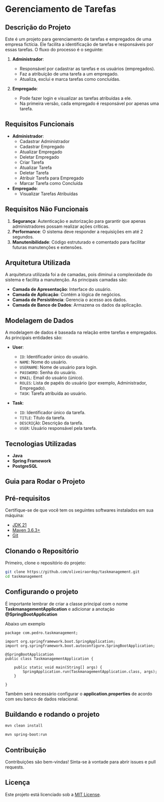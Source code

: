 # Gerenciamento de Tarefas

## Descrição do Projeto
Este é um projeto para gerenciamento de tarefas e empregados de uma empresa fictícia. Ele facilita a identificação de tarefas e responsáveis por essas tarefas. O fluxo do processo é o seguinte:

1. **Administrador**:
    - Responsável por cadastrar as tarefas e os usuários (empregados).
    - Faz a atribuição de uma tarefa a um empregado.
    - Atualiza, exclui e marca tarefas como concluídas.

2. **Empregado**:
    - Pode fazer login e visualizar as tarefas atribuídas a ele.
    - Na primeira versão, cada empregado é responsável por apenas uma tarefa.

## Requisitos Funcionais
- **Administrador**:
    - Cadastrar Administrador
    - Cadastrar Empregado
    - Atualizar Empregado
    - Deletar Empregado
    - Criar Tarefa
    - Atualizar Tarefa
    - Deletar Tarefa
    - Atribuir Tarefa para Empregado
    - Marcar Tarefa como Concluída
- **Empregado**:
    - Visualizar Tarefas Atribuídas

## Requisitos Não Funcionais
1. **Segurança**: Autenticação e autorização para garantir que apenas administradores possam realizar ações críticas.
2. **Performance**: O sistema deve responder a requisições em até 2 segundos.
3. **Manutenibilidade**: Código estruturado e comentado para facilitar futuras manutenções e extensões.

## Arquitetura Utilizada
A arquitetura utilizada foi a de camadas, pois diminui a complexidade do sistema e facilita a manutenção. As principais camadas são:

- **Camada de Apresentação**: Interface do usuário.
- **Camada de Aplicação**: Contém a lógica de negócios.
- **Camada de Persistência**: Gerencia o acesso aos dados.
- **Camada de Banco de Dados**: Armazena os dados da aplicação.

## Modelagem de Dados
A modelagem de dados é baseada na relação entre tarefas e empregados. As principais entidades são:

- **User**:
    - `ID`: Identificador único do usuário.
    - `NAME`: Nome do usuário.
    - `USERNAME`: Nome de usuário para login.
    - `PASSWORD`: Senha do usuário.
    - `EMAIL`: Email do usuário (único).
    - `ROLES`: Lista de papéis do usuário (por exemplo, Administrador, Empregado).
    - `TASK`: Tarefa atribuída ao usuário.

- **Task**:
    - `ID`: Identificador único da tarefa.
    - `TITLE`: Título da tarefa.
    - `DESCRIÇÃO`: Descrição da tarefa.
    - `USER`: Usuário responsável pela tarefa.

## Tecnologias Utilizadas
- **Java**
- **Spring Framework**
- **PostgreSQL**

## Guia para Rodar o Projeto
## Pré-requisitos

Certifique-se de que você tem os seguintes softwares instalados em sua máquina:

- [JDK 21](https://www.azul.com/downloads/#zulu)
- [Maven 3.6.3+](https://maven.apache.org/download.cgi)
- [Git](https://git-scm.com/downloads)

## Clonando o Repositório

Primeiro, clone o repositório do projeto:

```bash
git clone https://github.com/oliveiraordep/taskmanagement.git
cd taskmanagement
```
## Configurando o projeto

É importante lembrar de criar a classe principal com o nome **TaskmanagementApplication** e adicionar a anotação **@SpringBootApplication**

Abaixo um exemplo
```
package com.pedro.taskmanagement;

import org.springframework.boot.SpringApplication;
import org.springframework.boot.autoconfigure.SpringBootApplication;

@SpringBootApplication
public class TaskmanagementApplication {

	public static void main(String[] args) {
		SpringApplication.run(TaskmanagementApplication.class, args);
	}

}
```

Também será necessário configurar o **application.properties** de acordo com seu banco de dados relacional.

## Buildando e rodando o projeto

```bash
mvn clean install
```

```bash
mvn spring-boot:run
```


## Contribuição
Contribuições são bem-vindas! Sinta-se à vontade para abrir issues e pull requests.

## Licença
Este projeto está licenciado sob a [MIT License](LICENSE).
